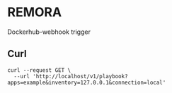 # REMORA
Dockerhub-webhook trigger

## Curl
```
curl --request GET \
  --url 'http://localhost/v1/playbook?apps=example&inventory=127.0.0.1&connection=local'
```
